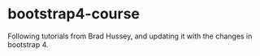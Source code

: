 # bootstrap4-course
Following tutorials from Brad Hussey, and updating it with the changes in bootstrap 4.
